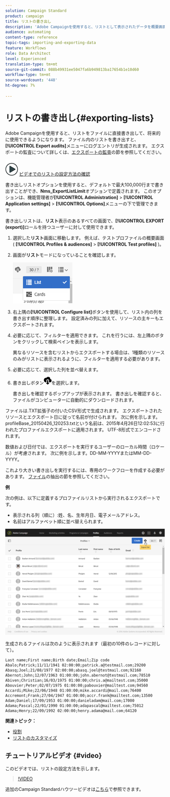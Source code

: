 ```yaml
---
solution: Campaign Standard
product: campaign
title: リストの書き出し
description: 'Adobe Campaignを使用すると、リストとして表示されたデータを概要画面から直接ファイルに書き出し、将来的に使用できるようにします。 '
audience: automating
content-type: reference
topic-tags: importing-and-exporting-data
feature: Workflows
role: Data Architect
level: Experienced
translation-type: tm+mt
source-git-commit: 088b49931ee5047fa6b949813ba17654b1e10d60
workflow-type: tm+mt
source-wordcount: '448'
ht-degree: 7%

---
```



# リストの書き出し{#exporting-lists}

Adobe Campaignを使用すると、リストをファイルに直接書き出して、将来的に使用できるようになります。 ファイル内のリストを書き出すと、**[!UICONTROL Export audits]**&#x200B;メニューにログエントリが生成されます。 エクスポートの監査について詳しくは、[エクスポートの監査](../../administration/using/auditing-export-logs.md)の節を参照してください。

![](assets/do-not-localize/how-to-video.png) [ビデオでのリストの設定方法の確認](#video)

書き出しリストオプションを使用すると、デフォルトで最大100,000行まで書き出すことができ、**Nms_ExportListLimit**&#x200B;オプションで定義されます。 このオプションは、機能管理者が&#x200B;**[!UICONTROL Administration]** > **[!UICONTROL Application settings]** > **[!UICONTROL Options]**&#x200B;メニューの下で管理できます。

書き出しリストは、**リスト**&#x200B;表示のあるすべての画面で、**[!UICONTROL EXPORT (export)]**&#x200B;ロールを持つユーザーに対して使用できます。

1. 選択した&#x200B;**リスト**&#x200B;画面に移動します。 例えば、テストプロファイルの概要画面( **[!UICONTROL Profiles & audiences]** > **[!UICONTROL Test profiles]** )。
1. 画面が&#x200B;**リスト**&#x200B;モードになっていることを確認します。

   ![](assets/export_list_mode_switch.png)

1. 右上隅の&#x200B;**[!UICONTROL Configure list]**&#x200B;ボタンを使用して、リスト内の列を書き出す順序に整理します。 設定済みの列に加えて、リソースの主キーもエクスポートされます。
1. 必要に応じて、フィルターを適用できます。 これを行うには、左上隅のボタンをクリックして検索ペインを表示します。

   異なるリソースを含むリストからエクスポートする場合は、1種類のリソースのみがリストに表示されるように、フィルターを適用する必要があります。

1. 必要に応じて、選択した列を並べ替えます。
1. 書き出しボタン![](assets/exportlistbutton.png)を選択します。

   書き出しを確認するポップアップが表示されます。 書き出しを確認すると、ファイルがコンピューターに自動的にダウンロードされます。

ファイルは.TXT拡張子の付いたCSV形式で生成されます。 エクスポートされたリソースとエクスポート日に従って名前が付けられます。 次に例を示します。profileBase_20150426_120253.txtという名前は、2015年4月26日12:02:53に行われたプロファイルエクスポートに適用されます。 UTF-8形式でエンコードされます。

数値および日付では、エクスポートを実行するユーザーのローカル時間（ロケール）が考慮されます。 次に例を示します。DD-MM-YYYYまたはMM-DD-YYYY。

これより大きい書き出しを実行するには、専用のワークフローを作成する必要があります。 [ファイル](../../automating/using/extract-file.md)の抽出の節を参照してください。

**例**

次の例は、以下に定義するプロファイルリストから実行されるエクスポートです。

* 表示される列（順に）:姓、名、生年月日、電子メールアドレス。
* 名前はアルファベット順に並べ替えられます。

![](assets/export_list_example1.png)

生成されるファイルは次のように表示されます（最初の10件のレコードに対して）。

```
Last name;First name;Birth date;Email;Zip code
Abalo;Patrick;11/11/1941 02:00:00;patrick.a@testmail.com;29200
Abasq;Joel;21/08/1977 02:00:00;abasq.joel@testmail.com;92160
Abernot;John;12/07/1963 01:00:00;john.abernot@testmail.com;78510
Abiven;Christian;16/03/1975 01:00:00;chris.a@mailtest.com;35000
Abouvier;Peter;02/07/1975 01:00:00;pabouvier@mailtest.com;94560
Accardi;Mike;22/06/1948 01:00:00;mike.accardi@mail.com;76400
Accremont;Frank;27/04/1947 01:00:00;accr.frank@mailtest.com;13500
Adam;Daniel;17/09/1953 01:00:00;danieladam@mail.com;17000
Adama;Pascal;22/01/1990 01:00:00;adapascal@mailtest.com;75012
Adama;Henry;22/09/1992 02:00:00;henry.adama@mail.com;64120
```

**関連トピック：**

* [役割](../../administration/using/list-of-roles.md)
* [リストのカスタマイズ](../../start/using/customizing-lists.md)

## チュートリアルビデオ {#video}

このビデオでは、リストの設定方法を示します。

>[!VIDEO](https://video.tv.adobe.com/v/25288/?quality=12)

追加のCampaign Standardハウツービデオは[こちら](https://experienceleague.adobe.com/docs/campaign-standard-learn/tutorials/overview.html?lang=ja)で参照できます。
